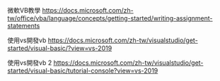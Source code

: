 微軟VB教學
https://docs.microsoft.com/zh-tw/office/vba/language/concepts/getting-started/writing-assignment-statements


使用vs開發vb
https://docs.microsoft.com/zh-tw/visualstudio/get-started/visual-basic/?view=vs-2019


使用vs開發vb  2
https://docs.microsoft.com/zh-tw/visualstudio/get-started/visual-basic/tutorial-console?view=vs-2019
